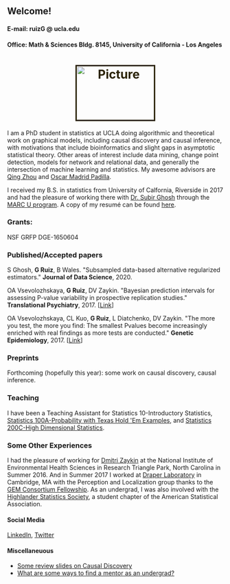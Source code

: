 
## Welcome!

#### E-mail: ruizG @ ucla.edu 

#### Office: Math & Sciences Bldg. 8145, University of California - Los Angeles


<h1 style="color: #5e9ca0; text-align: center; rotate: 90;"><span style="color: #2b2301;"><img src="./portrait.png" alt="Picture" border="3" width="180" height="125"></span></h1>


I am a PhD student in statistics at UCLA doing algorithmic and theoretical work on graphical models, including causal discovery and causal inference, with motivations that include bioinformatics and slight gaps in asymptotic statistical theory. Other areas of interest include data mining, change point detection, models for network and relational data, and generally the intersection of machine learning and statistics. My awesome advisors are [Qing Zhou](http://www.stat.ucla.edu/~zhou/) and [Oscar Madrid Padilla](https://hernanmp.github.io/).

I received my B.S. in statistics from University of Calfornia, Riverside in 2017 and had the pleasure of working there with [Dr. Subir Ghosh](https://profiles.ucr.edu/subir.ghosh) through the [MARC U program](https://marcu.ucr.edu/). A copy of my resumé can be found [here](https://github.com/gabriel-ruiz/gabriel-ruiz.github.io/blob/master/resume_ruizgabriel_github.pdf).



### Grants: 
NSF GRFP DGE-1650604

### Published/Accepted papers

S Ghosh, **G Ruiz**, B Wales. "Subsampled data-based alternative regularized estimators."
 **Journal of Data Science**, 2020.

OA Vsevolozhskaya, **G Ruiz**, DV Zaykin. "Bayesian prediction intervals for assessing P-value variability in prospective replication studies." **Translational Psychiatry**, 2017. [[Link](https://arxiv.org/abs/1609.01664)]

OA Vsevolozhskaya, CL Kuo, **G Ruiz**, L Diatchenko, DV Zaykin. "The more you test, the more you find: The smallest Pvalues become increasingly enriched with real findings as more tests are conducted." **Genetic Epidemiology**, 2017. [[Link](https://onlinelibrary.wiley.com/doi/full/10.1002/gepi.22064)]


### Preprints
Forthcoming (hopefully this year): some work on causal discovery, causal inference. 

### Teaching
I have been a Teaching Assistant for Statistics 10-Introductory Statistics, [Statistics 100A-Probability with Texas Hold 'Em Examples](http://www.stat.ucla.edu/~frederic/100a/W15/syllabus.html), and [Statistics 200C-High Dimensional Statistics](http://www.stat.ucla.edu/~arashamini/teaching/200c).


### Some Other Experiences
I had the pleasure of working for [Dmitri Zaykin](https://scholar.google.com/citations?user=Lk0u83MAAAAJ&hl=en) at the National Institute of Environmental Health Sciences in Research Triangle Park, North Carolina in Summer 2016. And in Summer 2017 I worked at [Draper Laboratory](https://www.draper.com/) in Cambridge, MA with the Perception and Localization group thanks to the [GEM Consortium Fellowship](http://www.gemfellowship.org/students/gem-fellowship-program/). As an undergrad, I was also involved with the [Highlander Statistics Society](https://highlanderlink.ucr.edu/organization/hiss), a student chapter of the American Statistical Association.

#### Social Media
[LinkedIn](https://www.linkedin.com/in/gabriel-ruiz-9a2a19b5/), [Twitter](https://twitter.com/_ruizGabriel)


#### Miscellaneuous 

- [Some review slides on Causal Discovery](https://github.com/gabriel-ruiz/gabriel-ruiz.github.io/blob/master/readingGroup_10Dec2020.pdf) 
- [What are some ways to find a mentor as an undergrad?](https://github.com/gabriel-ruiz/gabriel-ruiz.github.io/blob/master/howToFindAMentor_RLadiesIrvine%20_15Sept2020_ruizGabriel.pdf)
